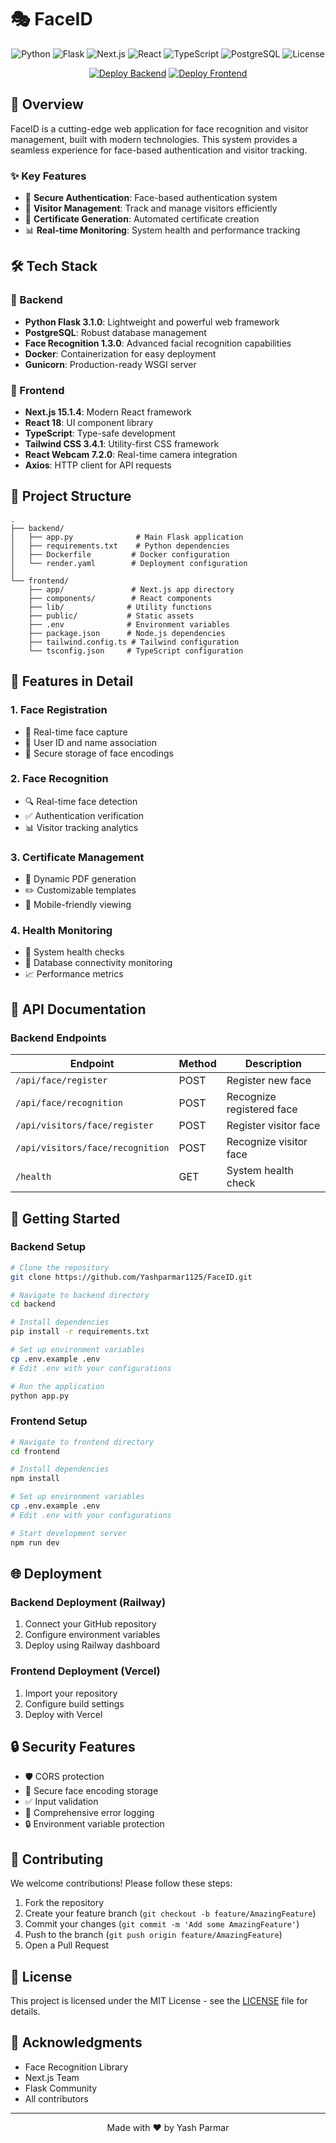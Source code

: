 # 🎭 FaceID

<div align="center">

![Python](https://img.shields.io/badge/python-v3.8+-blue.svg)
![Flask](https://img.shields.io/badge/flask-v3.1.0-green.svg)
![Next.js](https://img.shields.io/badge/next.js-v15.1.4-black.svg)
![React](https://img.shields.io/badge/react-v18-blue.svg)
![TypeScript](https://img.shields.io/badge/typescript-v5-blue.svg)
![PostgreSQL](https://img.shields.io/badge/postgresql-v14-blue.svg)
![License](https://img.shields.io/badge/license-MIT-green.svg)

[![Deploy Backend](https://img.shields.io/badge/deploy%20backend-railway-blue)](https://railway.app)
[![Deploy Frontend](https://img.shields.io/badge/deploy%20frontend-vercel-black)](https://vercel.com)

</div>

## 🚀 Overview

FaceID is a cutting-edge web application for face recognition and visitor management, built with modern technologies. This system provides a seamless experience for face-based authentication and visitor tracking.

### ✨ Key Features

- 🔐 **Secure Authentication**: Face-based authentication system
- 👥 **Visitor Management**: Track and manage visitors efficiently
- 📝 **Certificate Generation**: Automated certificate creation
- 📊 **Real-time Monitoring**: System health and performance tracking

## 🛠️ Tech Stack

### 🔧 Backend
- **Python Flask 3.1.0**: Lightweight and powerful web framework
- **PostgreSQL**: Robust database management
- **Face Recognition 1.3.0**: Advanced facial recognition capabilities
- **Docker**: Containerization for easy deployment
- **Gunicorn**: Production-ready WSGI server

### 🎨 Frontend
- **Next.js 15.1.4**: Modern React framework
- **React 18**: UI component library
- **TypeScript**: Type-safe development
- **Tailwind CSS 3.4.1**: Utility-first CSS framework
- **React Webcam 7.2.0**: Real-time camera integration
- **Axios**: HTTP client for API requests

## 📁 Project Structure

```
.
├── backend/
│   ├── app.py              # Main Flask application
│   ├── requirements.txt    # Python dependencies
│   ├── Dockerfile         # Docker configuration
│   └── render.yaml        # Deployment configuration
│
└── frontend/
    ├── app/               # Next.js app directory
    ├── components/        # React components
    ├── lib/              # Utility functions
    ├── public/           # Static assets
    ├── .env              # Environment variables
    ├── package.json      # Node.js dependencies
    ├── tailwind.config.ts # Tailwind configuration
    └── tsconfig.json     # TypeScript configuration
```

## 🎯 Features in Detail

### 1. Face Registration
- 📸 Real-time face capture
- 🔑 User ID and name association
- 💾 Secure storage of face encodings

### 2. Face Recognition
- 🔍 Real-time face detection
- ✅ Authentication verification
- 📊 Visitor tracking analytics

### 3. Certificate Management
- 📄 Dynamic PDF generation
- ✏️ Customizable templates
- 📱 Mobile-friendly viewing

### 4. Health Monitoring
- 💓 System health checks
- 🔌 Database connectivity monitoring
- 📈 Performance metrics

## 🔌 API Documentation

### Backend Endpoints

| Endpoint | Method | Description |
|----------|--------|-------------|
| `/api/face/register` | POST | Register new face |
| `/api/face/recognition` | POST | Recognize registered face |
| `/api/visitors/face/register` | POST | Register visitor face |
| `/api/visitors/face/recognition` | POST | Recognize visitor face |
| `/health` | GET | System health check |

## 🚀 Getting Started

### Backend Setup

```bash
# Clone the repository
git clone https://github.com/Yashparmar1125/FaceID.git

# Navigate to backend directory
cd backend

# Install dependencies
pip install -r requirements.txt

# Set up environment variables
cp .env.example .env
# Edit .env with your configurations

# Run the application
python app.py
```

### Frontend Setup

```bash
# Navigate to frontend directory
cd frontend

# Install dependencies
npm install

# Set up environment variables
cp .env.example .env
# Edit .env with your configurations

# Start development server
npm run dev
```

## 🌐 Deployment

### Backend Deployment (Railway)
1. Connect your GitHub repository
2. Configure environment variables
3. Deploy using Railway dashboard

### Frontend Deployment (Vercel)
1. Import your repository
2. Configure build settings
3. Deploy with Vercel

## 🔒 Security Features

- 🛡️ CORS protection
- 🔐 Secure face encoding storage
- ✅ Input validation
- 📝 Comprehensive error logging
- 🔒 Environment variable protection

## 🤝 Contributing

We welcome contributions! Please follow these steps:

1. Fork the repository
2. Create your feature branch (`git checkout -b feature/AmazingFeature`)
3. Commit your changes (`git commit -m 'Add some AmazingFeature'`)
4. Push to the branch (`git push origin feature/AmazingFeature`)
5. Open a Pull Request

## 📝 License

This project is licensed under the MIT License - see the [LICENSE](LICENSE) file for details.

## 🙏 Acknowledgments

- Face Recognition Library
- Next.js Team
- Flask Community
- All contributors

---

<div align="center">
Made with ❤️ by Yash Parmar
</div> 
